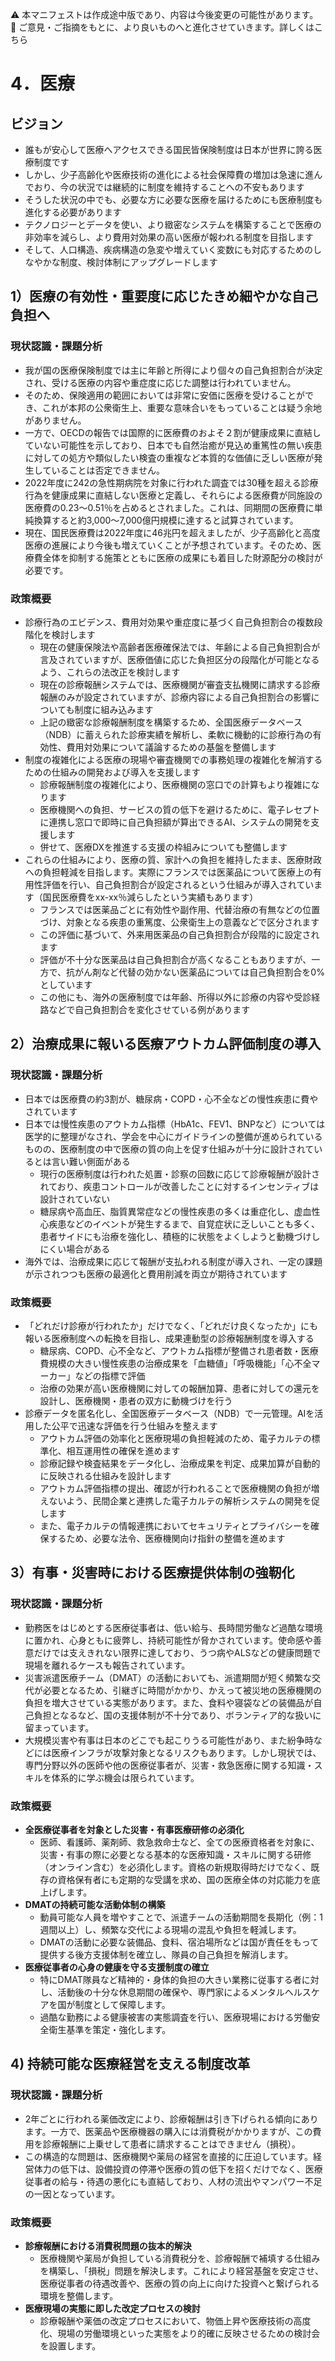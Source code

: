 ⚠️ 本マニフェストは作成途中版であり、内容は今後変更の可能性があります。  
💬 ご意見・ご指摘をもとに、より良いものへと進化させていきます。詳しくはこちら

# 4．医療

## ビジョン

- 誰もが安心して医療へアクセスできる国民皆保険制度は日本が世界に誇る医療制度です  
- しかし、少子高齢化や医療技術の進化による社会保障費の増加は急速に進んでおり、今の状況では継続的に制度を維持することへの不安もあります  
- そうした状況の中でも、必要な方に必要な医療を届けるためにも医療制度も進化する必要があります  
- テクノロジーとデータを使い、より緻密なシステムを構築することで医療の非効率を減らし、より費用対効果の高い医療が報われる制度を目指します  
- そして、人口構造、疾病構造の急変や増えていく変数にも対応するためのしなやかな制度、検討体制にアップグレードします

## 1）医療の有効性・重要度に応じたきめ細やかな自己負担へ

### 現状認識・課題分析

* 我が国の医療保険制度では主に年齢と所得により個々の自己負担割合が決定され、受ける医療の内容や重症度に応じた調整は行われていません。  
* そのため、保険適用の範囲においては非常に安価に医療を受けることができ、これが本邦の公衆衛生上、重要な意味合いをもっていることは疑う余地がありません。  
* 一方で、OECDの報告では国際的に医療費のおよそ２割が健康成果に直結していない可能性を示しており、日本でも自然治癒が見込め重篤性の無い疾患に対しての処方や類似したい検査の重複など本質的な価値に乏しい医療が発生していることは否定できません。  
* 2022年度に242の急性期病院を対象に行われた調査では30種を超える診療行為を健康成果に直結しない医療と定義し、それらによる医療費が同施設の医療費の0.23〜0.51％を占めるとされました。これは、同期間の医療費に単純換算すると約3,000〜7,000億円規模に達すると試算されています。  
* 現在、国民医療費は2022年度に46兆円を超えましたが、少子高齢化と高度医療の進展により今後も増えていくことが予想されています。そのため、医療費全体を抑制する施策とともに医療の成果にも着目した財源配分の検討が必要です。

### 政策概要

* 診療行為のエビデンス、費用対効果や重症度に基づく自己負担割合の複数段階化を検討します  
  * 現在の健康保険法や高齢者医療確保法では、年齢による自己負担割合が言及されていますが、医療価値に応じた負担区分の段階化が可能となるよう、これらの法改正を検討します  
  * 現在の診療報酬システムでは、医療機関が審査支払機関に請求する診療報酬のみが設定されていますが、診療内容による自己負担割合の影響についても制度に組み込みます  
  * 上記の緻密な診療報酬制度を構築するため、全国医療データベース（NDB）に蓄えられた診療実績を解析し、柔軟に機動的に診療行為の有効性、費用対効果について議論するための基盤を整備します  
* 制度の複雑化による医療の現場や審査機関での事務処理の複雑化を解消するための仕組みの開発および導入を支援します  
  * 診療報酬制度の複雑化により、医療機関の窓口での計算もより複雑になります  
  * 医療機関への負担、サービスの質の低下を避けるために、電子レセプトに連携し窓口で即時に自己負担額が算出できるAI、システムの開発を支援します  
  * 併せて、医療DXを推進する支援の枠組みについても整備します  
* これらの仕組みにより、医療の質、家計への負担を維持したまま、医療財政への負担軽減を目指します。実際にフランスでは医薬品について医療上の有用性評価を行い、自己負担割合が設定されるという仕組みが導入されています（国民医療費をxx-xx％減らしたという実績もあります）  
  * フランスでは医薬品ごとに有効性や副作用、代替治療の有無などの位置づけ、対象となる疾患の重篤度、公衆衛生上の意義などで区分されます  
  * この評価に基づいて、外来用医薬品の自己負担割合が段階的に設定されます  
  * 評価が不十分な医薬品は自己負担割合が高くなることもありますが、一方で、抗がん剤など代替の効かない医薬品については自己負担割合を0%としています  
  * この他にも、海外の医療制度では年齢、所得以外に診療の内容や受診経路などで自己負担割合を変化させている例があります

## 2）治療成果に報いる医療アウトカム評価制度の導入

### 現状認識・課題分析

* 日本では医療費の約3割が、糖尿病・COPD・心不全などの慢性疾患に費やされています  
* 日本では慢性疾患のアウトカム指標（HbA1c、FEV1、BNPなど）については医学的に整理がなされ、学会を中心にガイドラインの整備が進められているものの、医療制度の中で医療の質の向上を促す仕組みが十分に設計されているとは言い難い側面がある  
  * 現行の医療制度は行われた処置・診察の回数に応じて診療報酬が設計されており、疾患コントロールが改善したことに対するインセンティブは設計されていない  
  * 糖尿病や高血圧、脂質異常症などの慢性疾患の多くは重症化し、虚血性心疾患などのイベントが発生するまで、自覚症状に乏しいことも多く、患者サイドにも治療を強化し、積極的に状態をよくしようと動機づけしにくい場合がある  
* 海外では、治療成果に応じて報酬が支払われる制度が導入され、一定の課題が示されつつも医療の最適化と費用削減を両立が期待されています

### 政策概要

* 「どれだけ診療が行われたか」だけでなく、「どれだけ良くなったか」にも報いる医療制度への転換を目指し、成果連動型の診療報酬制度を導入する  
  * 糖尿病、COPD、心不全など、アウトカム指標が整備され患者数・医療費規模の大きい慢性疾患の治療成果を「血糖値」「呼吸機能」「心不全マーカー」などの指標で評価  
  * 治療の効果が高い医療機関に対しての報酬加算、患者に対しての還元を設計し、医療機関・患者の双方に動機づけを行う  
* 診療データを匿名化し、全国医療データベース（NDB）で一元管理。AIを活用した公平で迅速な評価を行う仕組みを整えます  
  * アウトカム評価の効率化と医療現場の負担軽減のため、電子カルテの標準化、相互運用性の確保を進めます  
  * 診療記録や検査結果をデータ化し、治療成果を判定、成果加算が自動的に反映される仕組みを設計します  
  * アウトカム評価指標の提出、確認が行われることで医療機関の負担が増えないよう、民間企業と連携した電子カルテの解析システムの開発を促します  
  * また、電子カルテの情報連携においてセキュリティとプライバシーを確保するため、必要な法令、医療機関向け指針の整備を進めます

## 3）有事・災害時における医療提供体制の強靭化

### 現状認識・課題分析

*   勤務医をはじめとする医療従事者は、低い給与、長時間労働など過酷な環境に置かれ、心身ともに疲弊し、持続可能性が脅かされています。使命感や善意だけでは支えきれない限界に達しており、うつ病やALSなどの健康問題で現場を離れるケースも報告されています。
*   災害派遣医療チーム（DMAT）の活動においても、派遣期間が短く頻繁な交代が必要となるため、引継ぎに時間がかかり、かえって被災地の医療機関の負担を増大させている実態があります。また、食料や寝袋などの装備品が自己負担となるなど、国の支援体制が不十分であり、ボランティア的な扱いに留まっています。
*   大規模災害や有事は日本のどこでも起こりうる可能性があり、また紛争時などには医療インフラが攻撃対象となるリスクもあります。しかし現状では、専門分野以外の医師や他の医療従事者が、災害・救急医療に関する知識・スキルを体系的に学ぶ機会は限られています。

### 政策概要

*   **全医療従事者を対象とした災害・有事医療研修の必須化**
    *   医師、看護師、薬剤師、救急救命士など、全ての医療資格者を対象に、災害・有事の際に必要となる基本的な医療知識・スキルに関する研修（オンライン含む）を必須化します。資格の新規取得時だけでなく、既存の資格保有者にも定期的な受講を求め、国の医療全体の対応能力を底上げします。
*   **DMATの持続可能な活動体制の構築**
    *   動員可能な人員を増やすことで、派遣チームの活動期間を長期化（例：1週間以上）し、頻繁な交代による現場の混乱や負担を軽減します。
    *   DMATの活動に必要な装備品、食料、宿泊場所などは国が責任をもって提供する後方支援体制を確立し、隊員の自己負担を解消します。
*   **医療従事者の心身の健康を守る支援制度の確立**
    *   特にDMAT隊員など精神的・身体的負担の大きい業務に従事する者に対し、活動後の十分な休息期間の確保や、専門家によるメンタルヘルスケアを国が制度として保障します。
    *   過酷な勤務による健康被害の実態調査を行い、医療現場における労働安全衛生基準を策定・強化します。

## 4) 持続可能な医療経営を支える制度改革

### 現状認識・課題分析

*   2年ごとに行われる薬価改定により、診療報酬は引き下げられる傾向にあります。一方で、医薬品や医療機器の購入には消費税がかかりますが、この費用を診療報酬に上乗せして患者に請求することはできません（損税）。
*   この構造的な問題は、医療機関や薬局の経営を直接的に圧迫しています。経営体力の低下は、設備投資の停滞や医療の質の低下を招くだけでなく、医療従事者の給与・待遇の悪化にも直結しており、人材の流出やマンパワー不足の一因となっています。

### 政策概要

*   **診療報酬における消費税問題の抜本的解決**
    *   医療機関や薬局が負担している消費税分を、診療報酬で補填する仕組みを構築し、「損税」問題を解決します。これにより経営基盤を安定させ、医療従事者の待遇改善や、医療の質の向上に向けた投資へと繋げられる環境を整備します。
*   **医療現場の実態に即した改定プロセスの検討**
    *   診療報酬や薬価の改定プロセスにおいて、物価上昇や医療技術の高度化、現場の労働環境といった実態をより的確に反映させるための検討会を設置します。
